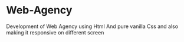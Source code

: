 # Web-Agency
Development of Web Agency using Html And pure vanilla Css and also making it responsive on different screen
